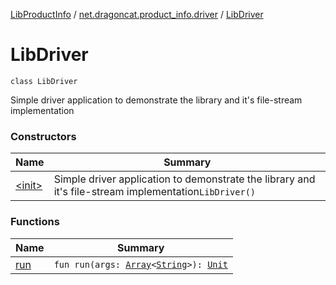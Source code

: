 [LibProductInfo](../../index.md) / [net.dragoncat.product_info.driver](../index.md) / [LibDriver](./index.md)

# LibDriver

`class LibDriver`

Simple driver application to demonstrate the library and it's file-stream
implementation

### Constructors

| Name | Summary |
|---|---|
| [&lt;init&gt;](-init-.md) | Simple driver application to demonstrate the library and it's file-stream implementation`LibDriver()` |

### Functions

| Name | Summary |
|---|---|
| [run](run.md) | `fun run(args: `[`Array`](https://kotlinlang.org/api/latest/jvm/stdlib/kotlin/-array/index.html)`<`[`String`](https://kotlinlang.org/api/latest/jvm/stdlib/kotlin/-string/index.html)`>): `[`Unit`](https://kotlinlang.org/api/latest/jvm/stdlib/kotlin/-unit/index.html) |
